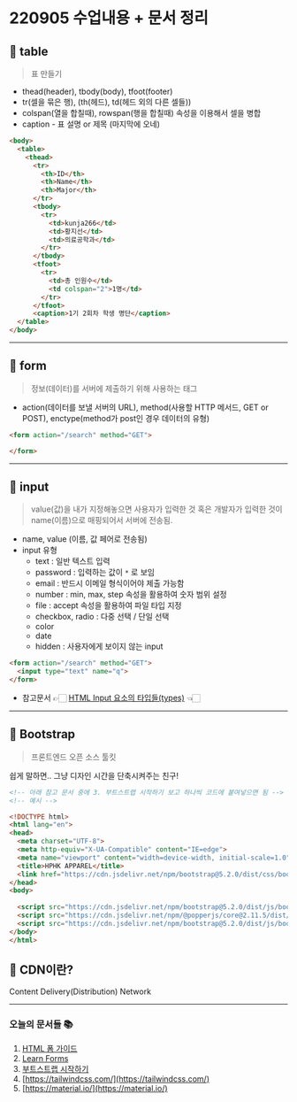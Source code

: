 # 220905 수업내용 + 문서 정리


## 🔸 table

>표 만들기
* thead(header), tbody(body), tfoot(footer)
* tr(셀을 묶은 행), (th(헤드), td(헤드 외의 다른 셀들))
* colspan(열을 합칠때), rowspan(행을 합칠때) 속성을 이용해서 셀을 병합
* caption - 표 설명 or 제목 (마지막에 오네)

```html
<body>
  <table>
    <thead>
      <tr>
        <th>ID</th>
        <th>Name</th>
        <th>Major</th>
      </tr>
      <tbody>
        <tr>
          <td>kunja266</td>
          <td>황지선</td>
          <td>의료공학과</td>
        </tr>
      </tbody>
      <tfoot>
        <tr>
          <td>총 인원수</td>
          <td colspan="2">1명</td>
        </tr>
      </tfoot>
      <caption>1기 2회차 학생 명단</caption>
  </table>
</body>
```

----

## 🔸 form

>정보(데이터)를 서버에 제출하기 위해 사용하는 태그
* action(데이터를 보낼 서버의 URL), method(사용할 HTTP 메서드, GET or POST), enctype(method가 post인 경우 데이터의 유형)

```html
<form action="/search" method="GET">

</form>
```
-----

## 🔸 input

>value(값)을 내가 지정해놓으면 사용자가 입력한 것 혹은 개발자가 입력한 것이 name(이름)으로 매핑되어서 서버에 전송됨.
* name, value (이름, 값 페어로 전송됨)
* input 유형
  * text : 일반 텍스트 입력
  * password : 입력하는 값이 `*` 로 보임
  * email : 반드시 이메일 형식이어야 제출 가능함
  * number : min, max, step 속성을 활용하여 숫자 범위 설정
  * file : accept 속성을 활용하여 파일 타입 지정
  * checkbox, radio : 다중 선택 / 단일 선택
  * color
  * date
  * hidden : 사용자에게 보이지 않는 input

```html
<form action="/search" method="GET">
  <input type="text" name="q">
</form>
```

* 참고문서 👉🏻 [HTML Input 요소의 타입들(types)](http://jun.hansung.ac.kr/cwp/htmls/HTML%20Input%20Types.html) 👈🏻

-----

## 🔸 Bootstrap

> 프론트엔드 오픈 소스 툴킷 

쉽게 말하면.. 그냥 디자인 시간을 단축시켜주는 친구!

```html
<!-- 아래 참고 문서 중에 3. 부트스트랩 시작하기 보고 하나씩 코드에 붙여넣으면 됨 -->
<!-- 예시 -->

<!DOCTYPE html>
<html lang="en">
<head>
  <meta charset="UTF-8">
  <meta http-equiv="X-UA-Compatible" content="IE=edge">
  <meta name="viewport" content="width=device-width, initial-scale=1.0">
  <title>HPHK APPAREL</title>
  <link href="https://cdn.jsdelivr.net/npm/bootstrap@5.2.0/dist/css/bootstrap.min.css" rel="stylesheet" integrity="sha384-gH2yIJqKdNHPEq0n4Mqa/HGKIhSkIHeL5AyhkYV8i59U5AR6csBvApHHNl/vI1Bx" crossorigin="anonymous">
</head>
<body>
  
  <script src="https://cdn.jsdelivr.net/npm/bootstrap@5.2.0/dist/js/bootstrap.bundle.min.js" integrity="sha384-A3rJD856KowSb7dwlZdYEkO39Gagi7vIsF0jrRAoQmDKKtQBHUuLZ9AsSv4jD4Xa" crossorigin="anonymous"></script>
  <script src="https://cdn.jsdelivr.net/npm/@popperjs/core@2.11.5/dist/umd/popper.min.js" integrity="sha384-Xe+8cL9oJa6tN/veChSP7q+mnSPaj5Bcu9mPX5F5xIGE0DVittaqT5lorf0EI7Vk" crossorigin="anonymous"></script>
  <script src="https://cdn.jsdelivr.net/npm/bootstrap@5.2.0/dist/js/bootstrap.min.js" integrity="sha384-ODmDIVzN+pFdexxHEHFBQH3/9/vQ9uori45z4JjnFsRydbmQbmL5t1tQ0culUzyK" crossorigin="anonymous"></script>
</body>
</html>
```

## 🔸 CDN이란?

Content Delivery(Distribution) Network

----
### 오늘의 문서들 📚

1. [HTML 폼 가이드](https://developer.mozilla.org/ko/docs/Learn/Forms)
2. [Learn Forms](https://web.dev/learn/forms/)
3. [부트스트랩 시작하기](https://getbootstrap.com/docs/5.2/getting-started/introduction/)
4. [https://tailwindcss.com/](https://tailwindcss.com/)
5. [https://material.io/](https://material.io/)

